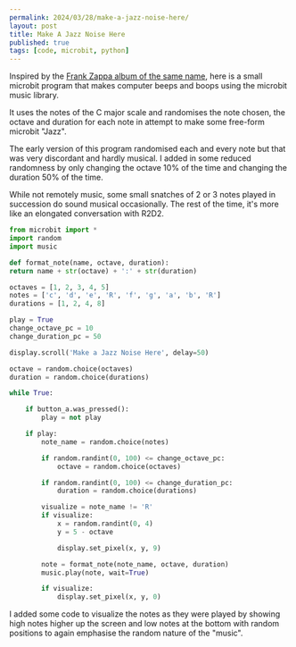 ```yaml
---
permalink: 2024/03/28/make-a-jazz-noise-here/
layout: post
title: Make A Jazz Noise Here
published: true
tags: [code, microbit, python]
---
```


Inspired by the [Frank Zappa album of the same name](https://en.wikipedia.org/wiki/Make_a_Jazz_Noise_Here), here is a
small microbit program that makes computer beeps and boops using the microbit music library.

It uses the notes of the C major scale and randomises the note chosen, the octave and duration for each note in attempt
to make some free-form microbit "Jazz".

The early version of this program randomised each and every note but that was very discordant and hardly musical. I added
in some reduced randomness by only changing the octave 10% of the time and changing the duration 50% of the time.

While not remotely music, some small snatches of 2 or 3 notes played in succession do sound musical occasionally. The rest of
the time, it's more like an elongated conversation with R2D2.

```python
from microbit import *
import random
import music

def format_note(name, octave, duration):
return name + str(octave) + ':' + str(duration)

octaves = [1, 2, 3, 4, 5]
notes = ['c', 'd', 'e', 'R', 'f', 'g', 'a', 'b', 'R']
durations = [1, 2, 4, 8]

play = True
change_octave_pc = 10
change_duration_pc = 50

display.scroll('Make a Jazz Noise Here', delay=50)

octave = random.choice(octaves)
duration = random.choice(durations)

while True:

    if button_a.was_pressed():
        play = not play

    if play:
        note_name = random.choice(notes)

        if random.randint(0, 100) <= change_octave_pc:
            octave = random.choice(octaves)

        if random.randint(0, 100) <= change_duration_pc:
            duration = random.choice(durations)

        visualize = note_name != 'R'
        if visualize:
            x = random.randint(0, 4)
            y = 5 - octave

            display.set_pixel(x, y, 9)

        note = format_note(note_name, octave, duration)
        music.play(note, wait=True)

        if visualize:
            display.set_pixel(x, y, 0)

```

I added some code to visualize the notes as they were played by showing high notes higher up the screen and low notes at the bottom
with random positions to again emphasise the random nature of the "music".

